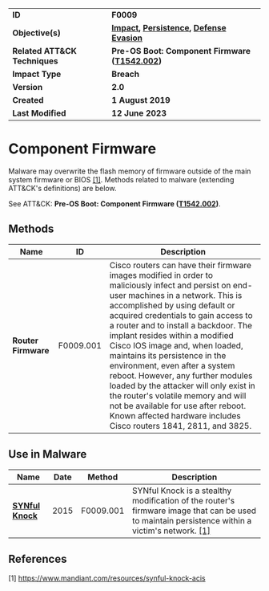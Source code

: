 <table>
<tr>
<td><b>ID</b></td>
<td><b>F0009</b></td>
</tr>
<tr>
<td><b>Objective(s)</b></td>
<td><b><a href="../impact">Impact</a>, <a href="../persistence">Persistence</a>, <a href="../defense-evasion">Defense Evasion</a></b></td>
</tr>
<tr>
<td><b>Related ATT&CK Techniques</b></td>
<td><b>Pre-OS Boot: Component Firmware (<a href="https://attack.mitre.org/techniques/T1542/002/">T1542.002</a>)</b></td>
</tr>
<tr>
<td><b>Impact Type</b></td>
<td><b>Breach</b></td>
</tr>
<tr>
<td><b>Version</b></td>
<td><b>2.0</b></td>
</tr>
<tr>
<td><b>Created</b></td>
<td><b>1 August 2019</b></td>
</tr>
<tr>
<td><b>Last Modified</b></td>
<td><b>12 June 2023</b></td>
</tr>
</table>


# Component Firmware

Malware may overwrite the flash memory of firmware outside of the main system firmware or BIOS [[1]](#1). Methods related to malware (extending ATT&CK's definitions) are below. 

See ATT&CK: **Pre-OS Boot: Component Firmware ([T1542.002](https://attack.mitre.org/techniques/T1542/002/))**.

## Methods

|Name|ID|Description|
|---|---|---|
|**Router Firmware**|F0009.001|Cisco routers can have their firmware images modified in order to maliciously infect and persist on end-user machines in a network. This is accomplished by using default or acquired credentials to gain access to a router and to install a backdoor. The implant resides within a modified Cisco IOS image and, when loaded, maintains its persistence in the environment, even after a system reboot. However, any further modules loaded by the attacker will only exist in the router's volatile memory and will not be available for use after reboot. Known affected hardware includes Cisco routers 1841, 2811, and 3825.|

## Use in Malware

|Name|Date|Method|Description|
|---|---|---|---|
|[**SYNful Knock**](../xample-malware/synful-knock.md)|2015|F0009.001|SYNful Knock is a stealthy modification of the router's firmware image that can be used to maintain persistence within a victim's network. [[1]](#1)|


## References

<a name="1">[1]</a> https://www.mandiant.com/resources/synful-knock-acis

